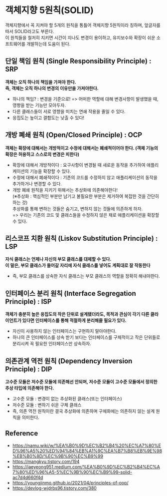 # 객체지향 5원칙(SOLID)
객체지향에서 꼭 지켜야 할 5개의 원칙을 통틀어 객체지향 5원칙이라 칭하며, 앞글자를 따서 SOLID라고도 부른다. <br/>
이 원칙들을 철저히 지키면 시간이 지나도 변경이 용이하고, 유지보수와 확장이 쉬운 소프트웨어를 개발하는데 도움이 된다.

## 단일 책임 원칙 (Single Responsibility Principle) : SRP
**객체는 오직 하나의 책임을 가져야 한다.<br/>즉, 객체는 오직 하나의 변경의 이유만을 가져야한다.**
- 하나의 책임? : 변경을 기준으로! => 어떠한 역할에 대해 변경사항이 발생했을 때, 영향을 받는 기능만 모아두자.
- 다른 클래스들이 서로 영향을 미치는 연쇄 작용을 줄일 수 있다.
- 응집도는 높이고 결합도는 낮출 수 있다!

## 개방 폐쇄 원칙 (Open/Closed Principle) : OCP
**객체는 확장에 대해서는 개방적이고 수정에 대해서는 폐쇄적이어야 한다. (객체 기능의 확장은 허용하고 스스로의 변경은 피한다)**
- 확장에 대해서 개방적이다 : 요구사항이 변경될 때 새로운 동작을 추가하여 애플리케이션의 기능을 확장할 수 있다.
- 수정에 대해서 폐쇄적이다 : 기존의 코드를 수정하지 않고 애플리케이션의 동작을 추가하거나 변경할 수 있다.
- 개방 폐쇄 원칙을 지키기 위해서는 추상화에 의존해야한다!<br/>
  (※추상화 : 핵심적인 부분만 남기고 불필요한 부분은 제거하여 복잡한 것을 간단히 하는 것)<br/>
  추상화를 통해 변하는 것들은 숨기고, 변하지 않는 것들에 의존하게 하자.<br/>
  => 우리는 기존의 코드 및 클래스들을 수정하지 않은 채로 애플리케이션을 확장할 수 있다.

## 리스코프 치환 원칙 (Liskov Substitution Principle) : LSP
**자식 클래스는 언제나 자신의 부모 클래스를 대체할 수 있다. <br/> 이 말은, 부모 클래스가 들어갈 자리에 자식 클래스를 넣어도 계획대로 잘 작동한다**
- 즉, 부모 클래스를 상속한 자식 클래스는 부모 클래스의 역할을 정확히 해내야한다.

## 인터페이스 분리 원칙 (Interface Segregation Principle) : ISP
**객체가 충분히 높은 응집도의 작은 단위로 설계됐더라도, 목적과 관심이 각기 다른 클라이언트가 있다면 인터페이스를 통해 적절하게 분리해줄 필요가 있다.**
- 자신이 사용하지 않는 인터페이스는 구현하지 말아야한다.
- 하나의 큰 인터페이스를 상속 받기 보다는 인터페이스를 구체적이고 작은 단위들로 분리시켜 꼭 필요한 인터페이스만 상속하자.

## 의존관계 역전 원칙 (Dependency Inversion Principle) : DIP
**고수준 모듈은 저수준 모듈에 의존해선 안되며, 저수준 모듈이 고수준 모듈에서 정의한 추상 타입에 의존해야 한다.**
- 고수준 모듈 : 변경이 없는 추상화된 클래스(또는 인터페이스)
- 저수준 모듈 : 변하기 쉬운 구체 클래스
- 즉, 의존 역전 원칙이란 결국 추상화에 의존하며 구체화에는 의존하지 않는 설계 원칙을 의미한다.


## Reference
- https://namu.wiki/w/%EA%B0%9D%EC%B2%B4%20%EC%A7%80%ED%96%A5%20%ED%94%84%EB%A1%9C%EA%B7%B8%EB%9E%98%EB%B0%8D/%EC%9B%90%EC%B9%99
- https://mangkyu.tistory.com/194
- https://jaeyeong951.medium.com/%EA%B0%9D%EC%B2%B4%EC%A7%80%ED%96%A5-5%EC%9B%90%EC%B9%99-solid-ac7d4d660f4d
- https://youngjinmo.github.io/2021/04/principles-of-oop/
- https://devlog-wjdrbs96.tistory.com/380
